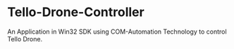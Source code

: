 # Tello-Drone-Controller
An Application in Win32 SDK using COM-Automation Technology to control Tello Drone.
